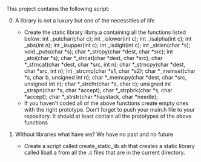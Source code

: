 This project contains the following script:

0. A library is not a luxury but one of the necessities of life
	- Create the static library libmy.a containing all the functions listed below:
		int _putchar(char c);
		int _islower(int c);
		int _isalpha(int c);
		int _abs(int n);
		int _isupper(int c);
		int _isdigit(int c);
		int _strlen(char *s);
		void _puts(char *s);
		char *_strcpy(char *dest, char *src);
		int _atoi(char *s);
		char *_strcat(char *dest, char *src);
		char *_strncat(char *dest, char *src, int n);
		char *_strncpy(char *dest, char *src, int n);
		int _strcmp(char *s1, char *s2);
		char *_memset(char *s, char b, unsigned int n);
		char *_memcpy(char *dest, char *src, unsigned int n);
		char *_strchr(char *s, char c);
		unsigned int _strspn(char *s, char *accept);
		char *_strpbrk(char *s, char *accept);
		char *_strstr(char *haystack, char *needle);
	- If you haven’t coded all of the above functions create empty ones with the right prototype.
	 Don’t forget to push your main.h file to your repository. It should at least contain all the prototypes of the above functions

1. Without libraries what have we? We have no past and no future
	- Create a script called create_static_lib.sh that creates a static library called liball.a from all the .c 
		files that are in the current directory.

